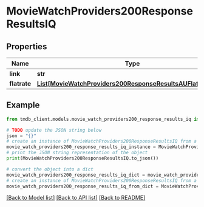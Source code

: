 # MovieWatchProviders200ResponseResultsIQ


## Properties

Name | Type | Description | Notes
------------ | ------------- | ------------- | -------------
**link** | **str** |  | [optional] 
**flatrate** | [**List[MovieWatchProviders200ResponseResultsAUFlatrateInner]**](MovieWatchProviders200ResponseResultsAUFlatrateInner.md) |  | [optional] 

## Example

```python
from tmdb_client.models.movie_watch_providers200_response_results_iq import MovieWatchProviders200ResponseResultsIQ

# TODO update the JSON string below
json = "{}"
# create an instance of MovieWatchProviders200ResponseResultsIQ from a JSON string
movie_watch_providers200_response_results_iq_instance = MovieWatchProviders200ResponseResultsIQ.from_json(json)
# print the JSON string representation of the object
print(MovieWatchProviders200ResponseResultsIQ.to_json())

# convert the object into a dict
movie_watch_providers200_response_results_iq_dict = movie_watch_providers200_response_results_iq_instance.to_dict()
# create an instance of MovieWatchProviders200ResponseResultsIQ from a dict
movie_watch_providers200_response_results_iq_from_dict = MovieWatchProviders200ResponseResultsIQ.from_dict(movie_watch_providers200_response_results_iq_dict)
```
[[Back to Model list]](../README.md#documentation-for-models) [[Back to API list]](../README.md#documentation-for-api-endpoints) [[Back to README]](../README.md)


